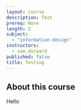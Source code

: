 ```yaml
---
layout: course
description: Test
prereq: None
length: 2
subject: 
  - "information-design"
instructors: 
  - sam_dorward
published: false
title: Testing
---
```


## About this course

Hello
